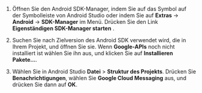1. Öffnen Sie den Android SDK-Manager, indem Sie auf das Symbol auf der Symbolleiste von Android Studio oder indem Sie auf **Extras** -> **Android** -> **SDK-Manager** im Menü. Drücken Sie den Link **Eigenständigen SDK-Manager starten** .

2. Suchen Sie nach Zielversion des Android SDK verwendet wird, die in Ihrem Projekt, und öffnen Sie sie. Wenn **Google-APIs** noch nicht installiert ist wählen Sie ihn aus, und klicken Sie auf **Installieren Pakete...**.

3. Wählen Sie in Android Studio **Datei** > **Struktur des Projekts**. Drücken Sie **Benachrichtigungen**, wählen Sie **Google Cloud Messaging** aus, und drücken Sie dann auf **OK**.

<!--
3. Open **AndroidManifest.xml** and add this tag to the *application* tag.

        <meta-data android:name="com.google.android.gms.version"
            android:value="@integer/google_play_services_version" />
-->
